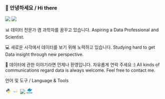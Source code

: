 ### 👋 안녕하세요 / Hi there 

<a href="https://www.linkedin.com/in/grace-eunhye-kim/" target="_blank"><img src="https://img.shields.io/badge/LinkedIn-blue?style=flat-square&amp;&logo=Linkedin&amp;&logoColor=white&amp;"/></a>
<a href="https://www.notion.so/Grace-Kim-2315951a42cb4254988908ca22cc312b" target="_blank"><img src="https://img.shields.io/badge/Portfolio-ffffff?style=flat-square&amp;&logo=Notion&amp;&logoColor=black&amp;"/></a>

📊 데이터 전문가 겸 과학자를 꿈꾸고 있습니다. Aspiring a Data Professional and Scientist.

💻 새로운 시각에서 데이터를 보기 위해 노력하고 있습니다. Studying hard to get Data insight through new perspective.

💬 데이터에 관한 이야기라면 언제나 환영입니다. 자유롭게 연락 주세요 :) All kinds of communications regard data is always welcome. Feel free to contact me. 


언어 및 도구 / Language & Tools

<img height="20" src="https://raw.githubusercontent.com/github/explore/80688e429a7d4ef2fca1e82350fe8e3517d3494d/topics/python/python.png" style="max-width: 100%;">    <img height="20" src="https://raw.githubusercontent.com/github/explore/80688e429a7d4ef2fca1e82350fe8e3517d3494d/topics/mysql/mysql.png" style="max-width: 100%;">    <img height="20" src="https://raw.githubusercontent.com/github/explore/80688e429a7d4ef2fca1e82350fe8e3517d3494d/topics/#0194E2" style="max-width: 100%;">    <img height="20" src="https://raw.githubusercontent.com/github/explore/80688e429a7d4ef2fca1e82350fe8e3517d3494d/topics/docker/docker.png" style="max-width: 100%;">

<!--
**eunhyekim-grace/eunhyekim-grace** is a ✨ _special_ ✨ repository because its `README.md` (this file) appears on your GitHub profile.

Here are some ideas to get you started:


- 🔭 I’m currently working on ...
- 🌱 I’m currently learning ...
- 👯 I’m looking to collaborate on ...
- 🤔 I’m looking for help with ...
- 💬 Ask me about ...
- 📫 How to reach me: ...
- 😄 Pronouns: ...
- ⚡ Fun fact: ...


<a href="버튼을 눌렀을 때 이동할 링크" target="_blank"><img src="https://img.shields.io/badge/뱃지레이블-배경색?style=뱃지모양&logo=로고&logoColor=로고색상"/></a>
insta
<a href="https://www.notion.so/Grace-Kim-2315951a42cb4254988908ca22cc312b" target="_blank"><img src="https://img.shields.io/badge/ffgrace_-pink?style=flat-square&amp;&logo=instagram&amp;&logoColor=violet&amp;"/></a>
-->

